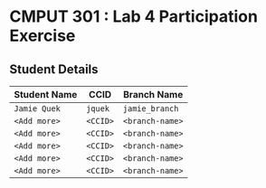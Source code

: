 # CMPUT 301 : Lab 4 Participation Exercise

## Student Details
| Student Name | CCID      | Branch Name    |
| ------------ | --------- | -------------- |
| `Jamie Quek` | `jquek`   | `jamie_branch` |
| `<Add more>` | `<CCID>`  | `<branch-name>`|
| `<Add more>` | `<CCID>`  | `<branch-name>`|
| `<Add more>` | `<CCID>`  | `<branch-name>`|
| `<Add more>` | `<CCID>`  | `<branch-name>`|
| `<Add more>` | `<CCID>`  | `<branch-name>`|
